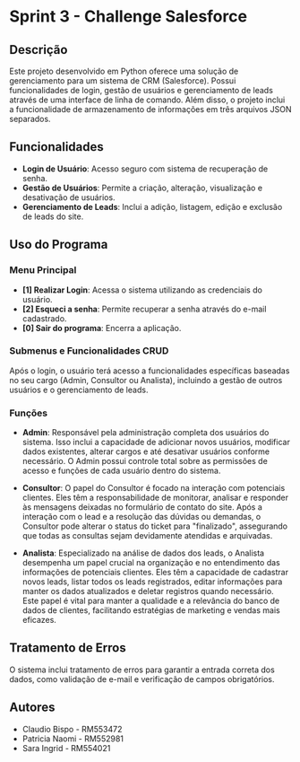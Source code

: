 # Sprint 3 - Challenge Salesforce

## Descrição

Este projeto desenvolvido em Python oferece uma solução de gerenciamento para um sistema de CRM (Salesforce). Possui funcionalidades de login, gestão de usuários e gerenciamento de leads através de uma interface de linha de comando. Além disso, o projeto inclui a funcionalidade de armazenamento de informações em três arquivos JSON separados.

## Funcionalidades

-   **Login de Usuário**: Acesso seguro com sistema de recuperação de senha.
-   **Gestão de Usuários**: Permite a criação, alteração, visualização e desativação de usuários.
-   **Gerenciamento de Leads**: Inclui a adição, listagem, edição e exclusão de leads do site.
    

## Uso do Programa

### Menu Principal

-   **[1] Realizar Login**: Acessa o sistema utilizando as credenciais do usuário.
-   **[2] Esqueci a senha**: Permite recuperar a senha através do e-mail cadastrado.
-   **[0] Sair do programa**: Encerra a aplicação.

### Submenus e Funcionalidades CRUD

Após o login, o usuário terá acesso a funcionalidades específicas baseadas no seu cargo (Admin, Consultor ou Analista), incluindo a gestão de outros usuários e o gerenciamento de leads.

### Funções
-   **Admin**: Responsável pela administração completa dos usuários do sistema. Isso inclui a capacidade de adicionar novos usuários, modificar dados existentes, alterar cargos e até desativar usuários conforme necessário. O Admin possui controle total sobre as permissões de acesso e funções de cada usuário dentro do sistema.
    
-   **Consultor**: O papel do Consultor é focado na interação com potenciais clientes. Eles têm a responsabilidade de monitorar, analisar e responder às mensagens deixadas no formulário de contato do site. Após a interação com o lead e a resolução das dúvidas ou demandas, o Consultor pode alterar o status do ticket para "finalizado", assegurando que todas as consultas sejam devidamente atendidas e arquivadas.
    
-   **Analista**: Especializado na análise de dados dos leads, o Analista desempenha um papel crucial na organização e no entendimento das informações de potenciais clientes. Eles têm a capacidade de cadastrar novos leads, listar todos os leads registrados, editar informações para manter os dados atualizados e deletar registros quando necessário. Este papel é vital para manter a qualidade e a relevância do banco de dados de clientes, facilitando estratégias de marketing e vendas mais eficazes.

## Tratamento de Erros

O sistema inclui tratamento de erros para garantir a entrada correta dos dados, como validação de e-mail e verificação de campos obrigatórios.

## Autores

-   Claudio Bispo - RM553472
-   Patricia Naomi - RM552981
-  Sara Ingrid - RM554021
